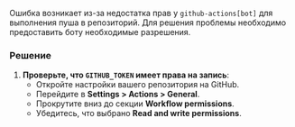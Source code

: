 Ошибка возникает из-за недостатка прав у `github-actions[bot]` для выполнения пуша в репозиторий. Для решения проблемы необходимо предоставить боту необходимые разрешения.

### Решение
1. **Проверьте, что `GITHUB_TOKEN` имеет права на запись**:
   - Откройте настройки вашего репозитория на GitHub.
   - Перейдите в **Settings > Actions > General**.
   - Прокрутите вниз до секции **Workflow permissions**.
   - Убедитесь, что выбрано **Read and write permissions**.
